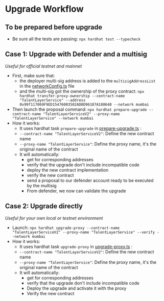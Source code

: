 # Upgrade Workflow

## To be prepared before upgrade

- Be sure all the tests are passing: `npx hardhat test --typecheck`

## Case 1: Upgrade with Defender and a multisig

_Useful for official testnet and mainnet_

- First, make sure that:
  - the deployer multi-sig address is added to the `multisigAddressList` in the [networkConfig.ts](../networkConfig.ts) file
  - and the multi-sig got the ownership of the proxy contract: `npx hardhat transfer-proxy-ownership --contract-name "TalentLayerService" --address 0x99f117069F9ED15476003502AD8D96107A180648 --network mumbai`
- Then launch the proposal command: `npx hardhat prepare-upgrade --contract-name "TalentLayerServiceV2" --proxy-name "TalentLayerService" --network mumbai`
- How it works:
  - It uses hardhat task `prepare-upgrade` in [prepare-upgrade.ts](../scripts/tasks/deploy/prepare-upgrade.ts) :
  - `--contract-name "TalentLayerServiceV2"`: Define the new contract name
  - `--proxy-name "TalentLayerService"`: Define the proxy name, it's the original name of the contract
  - It will automatically:
    - get for corresponding addresses
    - verify that the upgrade don't include incompatible code
    - deploy the new contract implementation
    - verify the new contract
    - send a proposal to our defender account ready to be executed by the multisig
    - From defender, we now can validate the upgrade

## Case 2: Upgrade directly

_Useful for your own local or testnet environment_

- Launch: `npx hardhat upgrade-proxy --contract-name "TalentLayerServiceV2" --proxy-name "TalentLayerService" --verify --network mumbai`
- How it works:
  - It uses hardhat task `upgrade-proxy` in [upgrade-proxy.ts](../scripts/tasks/deploy/upgrade-proxy.ts) :
  - `--contract-name "TalentLayerServiceV2"`: Define the new contract name
  - `--proxy-name "TalentLayerService"`: Define the proxy name, it's the original name of the contract
  - It will automatically:
    - get for corresponding addresses
    - verify that the upgrade don't include incompatible code
    - Deploy the upgrade and activate it with the proxy
    - Verify the new contract
